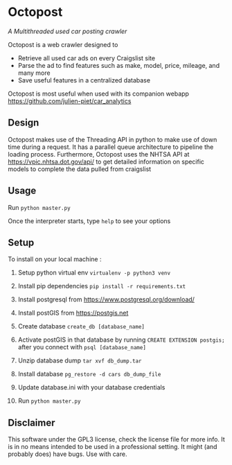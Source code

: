 # Octopost
*A Multithreaded used car posting crawler*

Octopost is a web crawler designed to
  * Retrieve all used car ads on every Craigslist site
  * Parse the ad to find features such as make, model, price, mileage, and many more
  * Save useful features in a centralized database
  
 Octopost is most useful when used with its companion webapp https://github.com/julien-piet/car_analytics
 
## Design

Octopost makes use of the Threading API in python to make use of down time during a request.
It has a parallel queue architecture to pipeline the loading process. Furthermore, Octopost uses the NHTSA API at https://vpic.nhtsa.dot.gov/api/ to get detailed information on specific models to complete the data pulled from craigslist


## Usage

Run `python master.py`

Once the interpreter starts, type `help` to see your options


## Setup

To install on your local machine :

1. Setup python virtual env
`virtualenv -p python3 venv`

2. Install pip dependencies 
`pip install -r requirements.txt`

3. Install postgresql from https://www.postgresql.org/download/

4. Install postGIS from https://postgis.net

5. Create database 
`create_db [database_name]`

6. Activate postGIS in that database by running `CREATE EXTENSION postgis;` after you connect with `psql [database_name]`

7. Unzip database dump
`tar xvf db_dump.tar`

8. Install database
`pg_restore -d cars db_dump_file`

9. Update database.ini with your database credentials

10. Run 
`python master.py`


## Disclaimer

This software under the GPL3 license, check the license file for more info. It is in no means intended to be used in a professional setting. It might (and probably does) have bugs. Use with care. 
